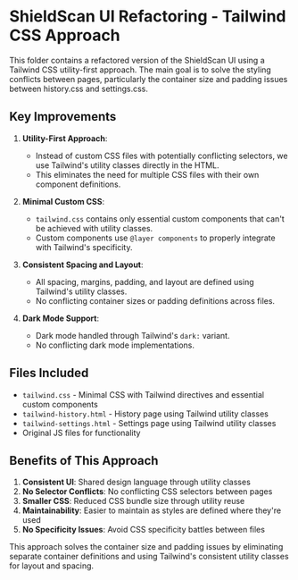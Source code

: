 # ShieldScan UI Refactoring - Tailwind CSS Approach

This folder contains a refactored version of the ShieldScan UI using a Tailwind CSS utility-first approach. The main goal is to solve the styling conflicts between pages, particularly the container size and padding issues between history.css and settings.css.

## Key Improvements

1. **Utility-First Approach**: 
   - Instead of custom CSS files with potentially conflicting selectors, we use Tailwind's utility classes directly in the HTML.
   - This eliminates the need for multiple CSS files with their own component definitions.

2. **Minimal Custom CSS**:
   - `tailwind.css` contains only essential custom components that can't be achieved with utility classes.
   - Custom components use `@layer components` to properly integrate with Tailwind's specificity.

3. **Consistent Spacing and Layout**:
   - All spacing, margins, padding, and layout are defined using Tailwind's utility classes.
   - No conflicting container sizes or padding definitions across files.

4. **Dark Mode Support**:
   - Dark mode handled through Tailwind's `dark:` variant.
   - No conflicting dark mode implementations.

## Files Included

- `tailwind.css` - Minimal CSS with Tailwind directives and essential custom components
- `tailwind-history.html` - History page using Tailwind utility classes
- `tailwind-settings.html` - Settings page using Tailwind utility classes
- Original JS files for functionality

## Benefits of This Approach

1. **Consistent UI**: Shared design language through utility classes
2. **No Selector Conflicts**: No conflicting CSS selectors between pages
3. **Smaller CSS**: Reduced CSS bundle size through utility reuse
4. **Maintainability**: Easier to maintain as styles are defined where they're used
5. **No Specificity Issues**: Avoid CSS specificity battles between files

This approach solves the container size and padding issues by eliminating separate container definitions and using Tailwind's consistent utility classes for layout and spacing. 